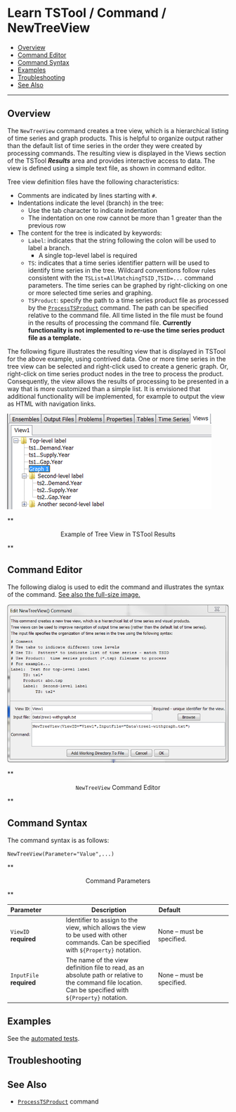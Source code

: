 # Learn TSTool / Command / NewTreeView #

* [Overview](#overview)
* [Command Editor](#command-editor)
* [Command Syntax](#command-syntax)
* [Examples](#examples)
* [Troubleshooting](#troubleshooting)
* [See Also](#see-also)

-------------------------

## Overview ##

The `NewTreeView` command creates a tree view, which is a hierarchical listing of time series and graph products.
This is helpful to organize output rather than the default
list of time series in the order they were created by processing commands.
The resulting view is displayed in the Views section of the TSTool ***Results***
area and provides interactive access to data.  The view is defined using a simple text file, as shown in command editor.

Tree view definition files have the following characteristics:
	
* Comments are indicated by lines starting with `#`.
* Indentations indicate the level (branch) in the tree:
	+ Use the tab character to indicate indentation
	+ The indentation on one row cannot be more than 1 greater than the previous row
* The content for the tree is indicated by keywords:
	+ `Label`:  indicates that the string following the colon will be used to label a branch.
		- A single top-level label is required
	+ `TS`:  indicates that a time series identifier pattern will be used to identify time series in the tree.
	Wildcard conventions follow rules consistent with the `TSList=AllMatchingTSID` ,`TSID=...` command parameters.
	The time series can be graphed by right-clicking on one or more selected time series and graphing.
	+ `TSProduct`:  specify the path to a time series product file as processed by the
	[`ProcessTSProduct`](../ProcessTSProduct/ProcessTSProduct) command.
	The path can be specified relative to the command file.
	All time listed in the file must be found in the results of processing the command file.
	**Currently functionality is not implemented to re-use the time series product file as a template.**

The following figure illustrates the resulting view that is displayed in TSTool for the above example, using contrived data.
 One or more time series in the tree view can be selected and right-click used to create a generic graph.
Or, right-click on time series product nodes in the tree to process the product.
Consequently, the view allows the results of processing to be presented in a way that is more customized than a simple list.
It is envisioned that additional functionality will be implemented, for example to output the view as HTML with navigation links.

![NewTreeView_Results](NewTreeView_Results.png)

**<p style="text-align: center;">
Example of Tree View in TSTool Results
</p>**

## Command Editor ##

The following dialog is used to edit the command and illustrates the syntax of the command.
<a href="../NewTreeView.png">See also the full-size image.</a>

![NewTreeView](NewTreeView.png)

**<p style="text-align: center;">
`NewTreeView` Command Editor
</p>**

## Command Syntax ##

The command syntax is as follows:

```text
NewTreeView(Parameter="Value",...)
```
**<p style="text-align: center;">
Command Parameters
</p>**

|**Parameter**&nbsp;&nbsp;&nbsp;&nbsp;&nbsp;&nbsp;&nbsp;&nbsp;&nbsp;&nbsp;&nbsp;|**Description**|**Default**&nbsp;&nbsp;&nbsp;&nbsp;&nbsp;&nbsp;&nbsp;&nbsp;&nbsp;&nbsp;&nbsp;&nbsp;&nbsp;&nbsp;&nbsp;&nbsp;&nbsp;&nbsp;&nbsp;&nbsp;&nbsp;&nbsp;&nbsp;&nbsp;&nbsp;&nbsp;&nbsp;|
|--------------|-----------------|-----------------|
|`ViewID`<br>**required**|Identifier to assign to the view, which allows the view to be used with other commands.  Can be specified with `${Property}` notation.|None – must be specified.|
|`InputFile`<br>**required**|The name of the view definition file to read, as an absolute path or relative to the command file location.  Can be specified with `${Property}` notation.|None – must be specified.|

## Examples ##

See the [automated tests](https://github.com/OpenWaterFoundation/cdss-app-tstool-test/tree/master/test/regression/commands/general/NewTreeView).

## Troubleshooting ##

## See Also ##

* [`ProcessTSProduct`](../ProcessTSProduct/ProcessTSProduct) command
